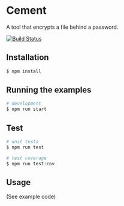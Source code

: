 # Cement


A tool that encrypts a file behind a password.

[![Build Status](https://travis-ci.org/bakesaled/cement.svg?branch=master)](https://travis-ci.org/bakesaled/cement)

## Installation

```bash
$ npm install
```

## Running the examples

```bash
# development
$ npm run start
```

## Test

```bash
# unit tests
$ npm run test

# test coverage
$ npm run test:cov
```

## Usage

(See example code)
